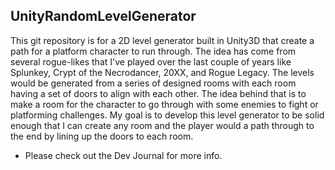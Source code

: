## UnityRandomLevelGenerator

This git repository is for a 2D level generator built in Unity3D that create a path for a platform character to run through. The idea has come from several rogue-likes that I've played over the last couple of years like Splunkey, Crypt of the Necrodancer, 20XX, and Rogue Legacy. The levels would be generated from a series of designed rooms with each room having a set of doors to align with each other. The idea behind that is to make a room for the character to go through with some enemies to fight or platforming challenges. My goal is to develop this level generator to be solid enough that I can create any room and the player would a path through to the end by lining up the doors to each room.

* Please check out the Dev Journal for more info.

